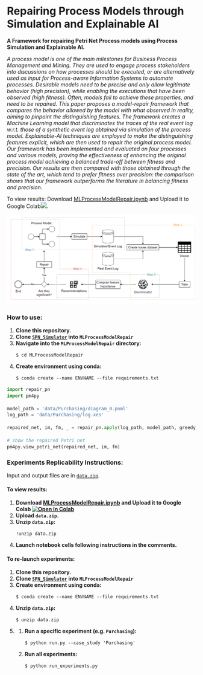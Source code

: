 # Repairing Process Models through Simulation and Explainable AI

<b>A Framework for repairing Petri Net Process models using Process Simulation and Explainable AI.</b>

<i>A process model is one of the main milestones for Business Process Management and Mining. They are used to engage process stakeholders into discussions on how processes should be executed, or are alternatively used as input for Process-aware Information Systems to automate processes. Desirable models need to be precise and only allow legitimate behavior (high precision), while enabling the executions that have been observed (high fitness). Often, models fail to achieve these properties, and need to be repaired. This paper proposes a model-repair framework that compares the behavior allowed by the model with what observed in reality, aiming to pinpoint the distinguishing features. The framework creates a Machine Learning model that discriminates the traces of the real event log w.r.t. those of a synthetic event log obtained via simulation of the process model. Explainable-AI techniques are employed to make the distinguishing features explicit, which are then used to repair the original process model.
Our framework has been implemented and evaluated on four processes and various models, proving the effectiveness of enhancing the original process model achieving a balanced trade-off between fitness and precision. Our results are then compared with those obtained through the state of the art, which tend to prefer fitness over precision: the comparison shows that our framework outperforms the literature in balancing fitness and precision.</i>

To  view results: Download <a href="MLProcessModelRepair.ipynb" download>MLProcessModelRepair.ipynb</a></code> and Upload it to Google Colab<a href="https://colab.research.google.com" target="_blank"><img src="https://colab.research.google.com/assets/colab-badge.svg"/></a>.

<div style="text-align:center">
  <img src="diagrams/framework.png" alt="Alt Text" width="750">
</div>

### How to use:

<ol>
    <li>
        <strong>Clone this repository.</strong>
    </li>
    <li>
        <strong>Clone <code><a href="https://github.com/franvinci/SPN_Simulator" target="_blank">SPN_Simulator</a></code> into <code>MLProcessModelRepair</code></strong>
    </li>
    <li>
        <strong>Navigate into the <code>MLProcessModelRepair</code> directory:</strong>
        <pre><code>$ cd MLProcessModelRepair</code></pre>
    </li>
    <li>
        <strong>Create environment using conda:</strong>
        <pre><code>$ conda create --name ENVNAME --file requirements.txt</code></pre>
    </li>
</ol>

```python
import repair_pn
import pm4py

model_path = 'data/Purchasing/diagram_0.pnml'
log_path = 'data/Purchasing/log.xes'

repaired_net, im, fm, _ = repair_pn.apply(log_path, model_path, greedy_method=True)

# show the repaired Petri net
pm4py.view_petri_net(repaired_net, im, fm)
```

### Experiments Replicability Instructions:

Input and output files are in <a href="data.zip"><code>data.zip</code></a>.
#### To view results:
<ol>
    <li>
        <strong>Download <a href="MLProcessModelRepair.ipynb" download>MLProcessModelRepair.ipynb</a></code> and Upload it to Google Colab <a href="https://colab.research.google.com" target="_blank"><img src="https://colab.research.google.com/assets/colab-badge.svg" alt="Open In Colab"/></a></strong>
    </li>
    <li>
        <strong>Upload <code>data.zip</code>.</strong>
    </li>
    <li>
        <strong>Unzip <code>data.zip</code>:</strong>
        <pre><code>!unzip data.zip</code></pre>
    </li>
    <li>
        <strong>Launch notebook cells following instructions in the comments.</strong>
    </li>
</ol>

#### To re-launch experiments:
<ol>
    <li>
        <strong>Clone this repository.</strong>
    </li>
    <li>
        <strong>Clone <code><a href="https://github.com/franvinci/SPN_Simulator" target="_blank">SPN_Simulator</a></code> into <code>MLProcessModelRepair</code></strong>
    </li>
    <li>
        <strong>Create environment using conda:</strong>
        <pre><code>$ conda create --name ENVNAME --file requirements.txt</code></pre>
    </li>
    <li>
        <strong>Unzip <code>data.zip</code>:</strong>
        <pre><code>$ unzip data.zip</code></pre>
    </li>
    <li><ol>
        <li>
            <strong>Run a specific experiment (e.g. <code>Purchasing</code>):</strong>
            <pre><code>$ python run.py --case_study 'Purchasing'</code></pre>
        </li>
        <li>
            <strong>Run all experiments:</strong>
            <pre><code>$ python run_experiments.py</code></pre>
        </li>
        </ol>
    </li>
</ol>
